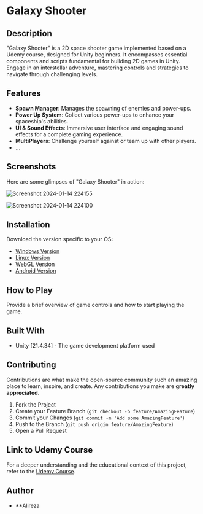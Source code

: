 # Galaxy Shooter

## Description
"Galaxy Shooter" is a 2D space shooter game implemented based on a Udemy course, designed for Unity beginners. It encompasses essential components and scripts fundamental for building 2D games in Unity. Engage in an interstellar adventure, mastering controls and strategies to navigate through challenging levels.

## Features
- **Spawn Manager**: Manages the spawning of enemies and power-ups.
- **Power Up System**: Collect various power-ups to enhance your spaceship's abilities.
- **UI & Sound Effects**: Immersive user interface and engaging sound effects for a complete gaming experience.
- **MultiPlayers**: Challenge yourself against or team up with other players.
- ...

## Screenshots
Here are some glimpses of "Galaxy Shooter" in action:

![Screenshot 2024-01-14 224155](https://github.com/Alireza-Paksaz24/Galaxy-Shooter/assets/113334088/dac591c9-cc83-49d2-92b9-02581b869b99)

![Screenshot 2024-01-14 224100](https://github.com/Alireza-Paksaz24/Galaxy-Shooter/assets/113334088/158c8951-dfca-46e5-96fa-8c5b607877eb)

## Installation
Download the version specific to your OS:
- [Windows Version](https://github.com/Alireza-Paksaz24/Galaxy-Shooter/releases/download/0.1/Galaxy-Shooter-V0.1-Windows.zip)
- [Linux Version](https://github.com/Alireza-Paksaz24/Galaxy-Shooter/releases/download/0.1/Galaxy-Shooter-V0.1-Windows.gz.tar)
- [WebGL Version](https://Alireza-paksaz24.github.io/Galaxy-Shooter/Release/WebGL/index.html)
- [Android Version](https://github.com/Alireza-Paksaz24/Galaxy-Shooter/releases/download/0.1/Galaxy-Shooter-V0.1-Android.apk)

## How to Play
Provide a brief overview of game controls and how to start playing the game.

## Built With
- Unity [21.4.34] - The game development platform used

## Contributing
Contributions are what make the open-source community such an amazing place to learn, inspire, and create. Any contributions you make are **greatly appreciated**.

1. Fork the Project
2. Create your Feature Branch (`git checkout -b feature/AmazingFeature`)
3. Commit your Changes (`git commit -m 'Add some AmazingFeature'`)
4. Push to the Branch (`git push origin feature/AmazingFeature`)
5. Open a Pull Request

## Link to Udemy Course
For a deeper understanding and the educational context of this project, refer to the [Udemy Course]([link-to-the-udemy-course](https://www.udemy.com/course/the-ultimate-guide-to-game-development-with-unity/)).

## Author
- **Alireza
